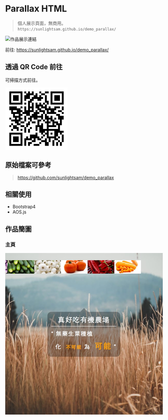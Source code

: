 # Parallax HTML

> 個人展示頁面，無商用。
> `https://sunlightsam.github.io/demo_parallax/`

![作品展示連結](https://sunlightsam.github.io/demo_parallax/)

前往: <https://sunlightsam.github.io/demo_parallax/>

## 透過 QR Code 前往

可掃描方式前往。

![掃描前往](https://github.com/sunlightsam/demo_parallax/blob/gh-pages/about_me/demo_link.png)

## 原始檔案可參考

> https://github.com/sunlightsam/demo_parallax

## 相關使用

- Bootstrap4
- AOS.js

## 作品簡圖

### 主頁

![主頁](https://github.com/sunlightsam/demo_parallax/blob/gh-pages/about_me/demo01.jpg)
